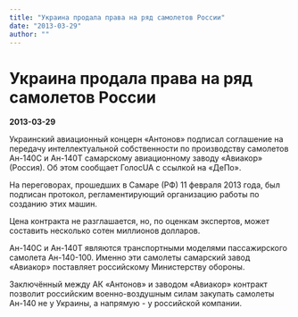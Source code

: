 ```yaml
---
title: "Украина продала права на ряд самолетов России"
date: "2013-03-29"
author: ""
---
```


# Украина продала права на ряд самолетов России

**2013-03-29** 

Украинский авиационный концерн «Антонов» подписал соглашение на передачу интеллектуальной собственности по производству самолетов Ан-140С и Ан-140Т самарскому авиационному заводу «Авиакор» (Россия). Об этом сообщает ГолосUA с ссылкой на «ДеПо».

На переговорах, прошедших в Самаре (РФ) 11 февраля 2013 года, был подписан протокол, регламентирующий организацию работы по созданию этих машин.

Цена контракта не разглашается, но, по оценкам экспертов, может составить несколько сотен миллионов долларов.

Ан-140С и Ан-140Т являются транспортными моделями пассажирского самолета Ан-140-100. Именно эти самолеты самарский завод «Авиакор» поставляет российскому Министерству обороны.

Заключённый между АК «Антонов» и заводом «Авиакор» контракт позволит российским военно-воздушным силам закупать самолеты Ан-140 не у Украины, а напрямую - у российской компании.